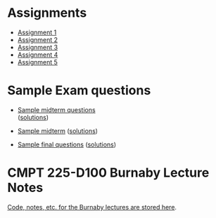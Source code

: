 # Assignments

- [Assignment 1](assignments/a1)
- [Assignment 2](assignments/a2)
- [Assignment 3](assignments/a3)
- [Assignment 4](assignments/a4)
- [Assignment 5](assignments/a5)


# Sample Exam questions

- [Sample midterm questions](sample_midterm_questions/225_midterm_sample_questions.pdf)   
([solutions](sample_midterm_questions/222_midterm_sample_questions_sol.pdf))
- [Sample midterm](sample_midterm_questions/225_midterm_BBY_summer2023.pdf) ([solutions](225_midterm_BBY_summer2023_sol))

- [Sample final questions](sample_final_questions/final_sample_questions.pdf) ([solutions](sample_final_questions/final_sample_questions_sol.pdf))


# CMPT 225-D100 Burnaby Lecture Notes

[Code, notes, etc. for the Burnaby lectures are stored here](https://github.com/tjd1234/cmpt225summer2023/tree/main/lecture_notes).
